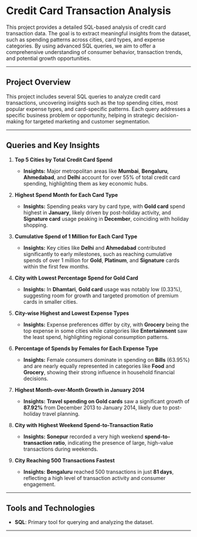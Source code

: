 # Credit Card Transaction Analysis

This project provides a detailed SQL-based analysis of credit card transaction data. The goal is to extract meaningful insights from the dataset, such as spending patterns across cities, card types, and expense categories. By using advanced SQL queries, we aim to offer a comprehensive understanding of consumer behavior, transaction trends, and potential growth opportunities.

---

## Project Overview

This project includes several SQL queries to analyze credit card transactions, uncovering insights such as the top spending cities, most popular expense types, and card-specific patterns. Each query addresses a specific business problem or opportunity, helping in strategic decision-making for targeted marketing and customer segmentation.

---

## Queries and Key Insights

1. **Top 5 Cities by Total Credit Card Spend**
   - **Insights:** Major metropolitan areas like **Mumbai**, **Bengaluru**, **Ahmedabad**, and **Delhi** account for over 55% of total credit card spending, highlighting them as key economic hubs.
  
2. **Highest Spend Month for Each Card Type**
   - **Insights:** Spending peaks vary by card type, with **Gold card** spend highest in **January**, likely driven by post-holiday activity, and **Signature card** usage peaking in **December**, coinciding with holiday shopping.

3. **Cumulative Spend of 1 Million for Each Card Type**
   - **Insights:** Key cities like **Delhi** and **Ahmedabad** contributed significantly to early milestones, such as reaching cumulative spends of over 1 million for **Gold**, **Platinum**, and **Signature** cards within the first few months.

4. **City with Lowest Percentage Spend for Gold Card**
   - **Insights:** In **Dhamtari**, **Gold card** usage was notably low (0.33%), suggesting room for growth and targeted promotion of premium cards in smaller cities.

5. **City-wise Highest and Lowest Expense Types**
   - **Insights:** Expense preferences differ by city, with **Grocery** being the top expense in some cities while categories like **Entertainment** saw the least spend, highlighting regional consumption patterns.

6. **Percentage of Spends by Females for Each Expense Type**
   - **Insights:** Female consumers dominate in spending on **Bills** (63.95%) and are nearly equally represented in categories like **Food** and **Grocery**, showing their strong influence in household financial decisions.

7. **Highest Month-over-Month Growth in January 2014**
   - **Insights:** **Travel spending on Gold cards** saw a significant growth of **87.92%** from December 2013 to January 2014, likely due to post-holiday travel planning.

8. **City with Highest Weekend Spend-to-Transaction Ratio**
   - **Insights:** **Sonepur** recorded a very high weekend **spend-to-transaction ratio**, indicating the presence of large, high-value transactions during weekends.

9. **City Reaching 500 Transactions Fastest**
   - **Insights:** **Bengaluru** reached 500 transactions in just **81 days**, reflecting a high level of transaction activity and consumer engagement.

---

## Tools and Technologies

- **SQL**: Primary tool for querying and analyzing the dataset.

---

